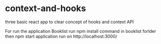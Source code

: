 # context-and-hooks
three basic react app to clear concept of hooks and context API

For run the application Booklist
run npm install command in booklist forlder then npm start
application run on http://localhost:3000/